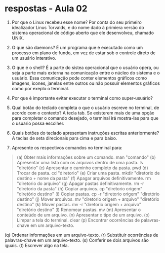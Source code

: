 # respostas - Aula 02

1. Por que o Linux recebeu esse nome?
Por conta do seu primeiro idealizador Linus Torvalds, e do nome dado à primiera versão do sistema operacional de código aberto que ele desenvolveu, chamado UNIX.

2. O que são daemons?
É um programa que é executado como um processo em plano de fundo, em vez de estar sob o controle direto de um usuário interativo.

3. O que é o shell?
É a parte do sistea operacional que o usuário opera, ou seja a parte mais externa na comunicação entre o núcleo do sistema e o usuário. Essa comunicação pode conter elementos gráficos como imagens, icones, janelas entre outros ou não possuir elementos gráficos como por exeplo o terminal.  

4. Por que é importante evitar executar o terminal como super-usuário?

5. Qual botão do teclado completa o que o usuário escreve no terminal, de acordo com o contexto?
A tecla tab. Se existerem mais de uma opção para completar o comando desejado, o terminal irá mostra-las para que o usuario possa escolher.

6. Quais botões do teclado apresentam instruções escritas anteriormente?
A teclas de seta direcionais para cima e para baixo.

7. Apresente os respectivos comandos no terminal para:
 > (a) Obter mais informações sobre um comando. man "comando" 
 > (b) Apresentar uma lista com os arquivos dentro de uma pasta. ls "diretório"
 > (c) Apresentar o caminho completo da pasta.  pwd
 > (d) Trocar de pasta.  cd "diretorio"
  (e) Criar uma pasta.  mkdir "diretorio de destino + nome da pasta"
  (f) Apagar arquivos definitivamente. rm "diretorio do arquivo"
  (g) Apagar pastas definitivamente. rm -r "diretorio da pasta"
  (h) Copiar arquivos. cp "diretorio origem" "diretório destino" 
  (i) Copiar pastas. cp -r "diretorio origem" "diretório destino"
  (j) Mover arquivos. mv "diretorio origem + arquivo" "diretório destino"
  (k) Mover pastas. mv -r "diretorio origem + arquivo" "diretório destino"
  (l) Renomear pastas. mv 
  (m) Apresentar o conteúdo de um arquivo.
  (n) Apresentar o tipo de um arquivo.
  (o) Limpar a tela do terminal.
  clear
  (p) Encontrar ocorrências de palavras-chave em um arquivo-texto.
 
  (q) Ordenar informações em um arquivo-texto.
  (r) Substituir ocorrências de palavras-chave em um arquivo-texto.
  (s) Conferir se dois arquivos são iguais.
  (t) Escrever algo na tela.
